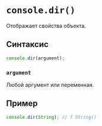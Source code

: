 # `console.dir()`

Отображает свойства объекта.

## Синтаксис

```js
console.dir(argument);
```

### `argument`

Любой аргумент или переменная.

## Пример

```js
console.dir(String); // f String()
```
